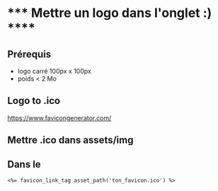 # *** Mettre un logo dans l'onglet :) ****

## Prérequis

- logo carré 100px x 100px
- poids < 2 Mo

## Logo to .ico

https://www.favicongenerator.com/

## Mettre .ico dans assets/img 

## Dans le <head>

	<%= favicon_link_tag asset_path('ton_favicon.ico') %>



